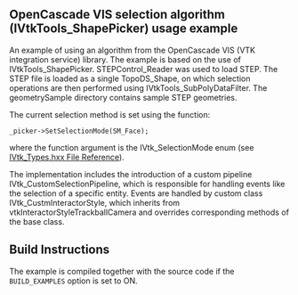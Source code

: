 ## OpenCascade VIS selection algorithm (IVtkTools_ShapePicker) usage example

An example of using an algorithm from the OpenCascade VIS (VTK integration service) library. The example is based on the use of IVtkTools_ShapePicker. STEPControl_Reader was used to load STEP. The STEP file is loaded as a single TopoDS_Shape, on which selection operations are then performed using IVtkTools_SubPolyDataFilter. The geometrySample directory contains sample STEP geometries.

The current selection method is set using the function:
```
_picker->SetSelectionMode(SM_Face);
```
where the function argument is the IVtk_SelectionMode enum (see [IVtk_Types.hxx File Reference](https://dev.opencascade.org/doc/occt-7.6.0/refman/html/_i_vtk___types_8hxx.html#acc7068231bfa08df9dc6c6ac9e26df02)).

The implementation includes the introduction of a custom pipeline IVtk_CustomSelectionPipeline, which is responsible for handling events like the selection of a specific entity. Events are handled by custom class IVtk_CustmInteractorStyle, which inherits from vtkInteractorStyleTrackballCamera and overrides corresponding methods of the base class.

## Build Instructions

The example is compiled together with the source code if the ```BUILD_EXAMPLES``` option is set to ON.